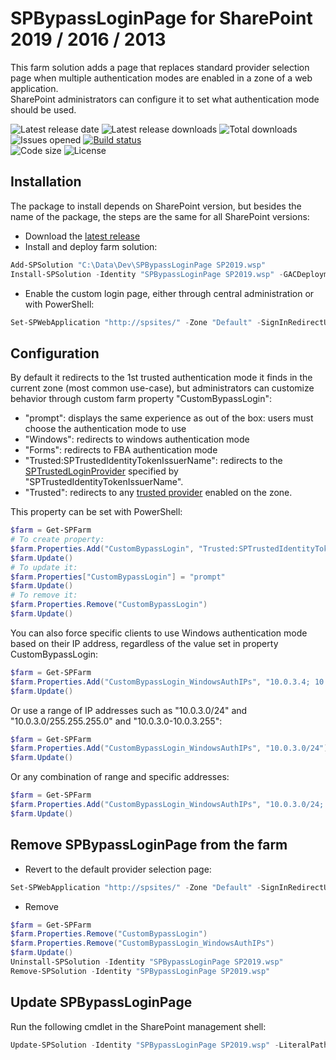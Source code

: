 # SPBypassLoginPage for SharePoint 2019 / 2016 / 2013

This farm solution adds a page that replaces standard provider selection page when multiple authentication modes are enabled in a zone of a web application.  
SharePoint administrators can configure it to set what authentication mode should be used.

![Latest release date](https://img.shields.io/github/release-date/Yvand/SPBypassLoginPage.svg?style=flat)
![Latest release downloads](https://img.shields.io/github/downloads/Yvand/SPBypassLoginPage/latest/total.svg?style=flat)
![Total downloads](https://img.shields.io/github/downloads/Yvand/SPBypassLoginPage/total.svg?style=flat)  
![Issues opened](https://img.shields.io/github/issues/Yvand/SPBypassLoginPage.svg?style=flat)
[![Build status](https://dev.azure.com/Yvand/SPBypassLoginPage/_apis/build/status/SPBypassLoginPage-CI)](https://dev.azure.com/Yvand/SPBypassLoginPage/_build/latest?definitionId=4)  
![Code size](https://img.shields.io/github/languages/code-size/Yvand/SPBypassLoginPage.svg?style=flat)
![License](https://img.shields.io/github/license/Yvand/SPBypassLoginPage.svg?style=flat)

## Installation

The package to install depends on SharePoint version, but besides the name of the package, the steps are the same for all SharePoint versions:

* Download the [latest release](https://github.com/Yvand/SPBypassLoginPage/releases/latest)
* Install and deploy farm solution:

```powershell
Add-SPSolution "C:\Data\Dev\SPBypassLoginPage SP2019.wsp"
Install-SPSolution -Identity "SPBypassLoginPage SP2019.wsp" -GACDeployment
```

* Enable the custom login page, either through central administration or with PowerShell:

```powershell
Set-SPWebApplication "http://spsites/" -Zone "Default" -SignInRedirectUrl "/_login/Bypass/BypassLogin.aspx"
```

## Configuration

By default it redirects to the 1st trusted authentication mode it finds in the current zone (most common use-case), but administrators can customize behavior through custom farm property "CustomBypassLogin":

* "prompt": displays the same experience as out of the box: users must choose the authentication mode to use
* "Windows": redirects to windows authentication mode
* "Forms": redirects to FBA authentication mode
* "Trusted:SPTrustedIdentityTokenIssuerName": redirects to the [SPTrustedLoginProvider](https://technet.microsoft.com/en-us/library/ff607829.aspx) specified by "SPTrustedIdentityTokenIssuerName".
* "Trusted": redirects to any [trusted provider](https://technet.microsoft.com/en-us/library/ff607829.aspx) enabled on the zone.

This property can be set with PowerShell:

```powershell
$farm = Get-SPFarm
# To create property:
$farm.Properties.Add("CustomBypassLogin", "Trusted:SPTrustedIdentityTokenIssuerName")
$farm.Update()
# To update it:
$farm.Properties["CustomBypassLogin"] = "prompt"
$farm.Update()
# To remove it:
$farm.Properties.Remove("CustomBypassLogin")
$farm.Update()
```

You can also force specific clients to use Windows authentication mode based on their IP address, regardless of the value set in property CustomBypassLogin:

```powershell
$farm = Get-SPFarm
$farm.Properties.Add("CustomBypassLogin_WindowsAuthIPs", "10.0.3.4; 10.0.2.4; 10.0.1.4")
$farm.Update()
```

Or use a range of IP addresses such as "10.0.3.0/24" and "10.0.3.0/255.255.255.0" and "10.0.3.0-10.0.3.255":

```powershell
$farm = Get-SPFarm
$farm.Properties.Add("CustomBypassLogin_WindowsAuthIPs", "10.0.3.0/24")
$farm.Update()
```

Or any combination of range and specific addresses:

```powershell
$farm = Get-SPFarm
$farm.Properties.Add("CustomBypassLogin_WindowsAuthIPs", "10.0.3.0/24; 10.0.2.4; 10.0.1.4")
$farm.Update()
```

## Remove SPBypassLoginPage from the farm

* Revert to the default provider selection page:

```powershell
Set-SPWebApplication "http://spsites/" -Zone "Default" -SignInRedirectUrl ""
```

* Remove

```powershell
$farm = Get-SPFarm
$farm.Properties.Remove("CustomBypassLogin")
$farm.Properties.Remove("CustomBypassLogin_WindowsAuthIPs")
$farm.Update()
Uninstall-SPSolution -Identity "SPBypassLoginPage SP2019.wsp"
Remove-SPSolution -Identity "SPBypassLoginPage SP2019.wsp"
```

## Update SPBypassLoginPage

Run the following cmdlet in the SharePoint management shell:

```powershell
Update-SPSolution -Identity "SPBypassLoginPage SP2019.wsp" -LiteralPath "C:\Data\Dev\SPBypassLoginPage SP2019.wsp"
```
